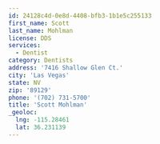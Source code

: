 ```yaml
---
id: 24128c4d-0e8d-4408-bfb3-1b1e5c255133
first_name: Scott
last_name: Mohlman
license: DDS
services:
  - Dentist
category: Dentists
address: '7416 Shallow Glen Ct.'
city: 'Las Vegas'
state: NV
zip: '89129'
phone: '(702) 731-5700'
title: 'Scott Mohlman'
_geoloc:
  lng: -115.28461
  lat: 36.231139
---
```

